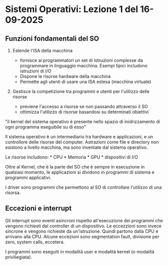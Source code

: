 # Sistemi Operativi: Lezione 1 del 16-09-2025

## Funzioni fondamentali del SO
1. Estende l'ISA della macchina
    * fornisce ai programmatori un set di istruzioni complesse da programmare in linguaggio macchina. Esempi tipici includono istruzioni di I/O
    * Dispone le risorse hardware della macchina
    * Permette agli utenti di usare una ISA estesa (macchina virtuale)

2. Gestisce la competizione tra programmi e utenti per l'utilizzo delle risorse
    * previene l'accesso a risorse se non passando attraverso il SO
    * ottimizza l'utilizzo di risorse basandosi su determinati obiettivi

"il kernel del sistema operativo è presente nello spazio di inidrizzamento di ogni programma eseguibile su di esso"

Il sistema operativo è un intermediario tra hardware e applicazioni, e un controllore delle risorse del computer. Astrazioni come file e directory
non esistono a livello macchina, ma sono inventate dal sistema operativo. 

Le risorse includono:
    * CPU
    * Memoria
    * GPU
    * dispositivi di I/O

Oltre al Kernel, che è la parte del SO che è sempre in esecuzione in qualsiasi momento, le applicazioni si dividono in programmi di sistema e 
programmi applicativi. 

I driver sono programmi che permettono al SO di controllare l'utilizzo di una risorsa.

## Eccezioni e interrupt
Gli interrupt sono eventi asincroni rispetto all'esecuzione dei programmi che vengono richiesti dal controller di un dispositivo.
Le eccezzioni sono invece sincrone e vengono richieste da un'istruzione. Quindi partono dalla CPU e arrivano alla CPU.
Alcune eccezioni sono segmentation fault, divisione per zero, system calls, eccetera.

I programmi sono eseguiti in modalità user e modalità kernel (o modalità priviliegiata).
